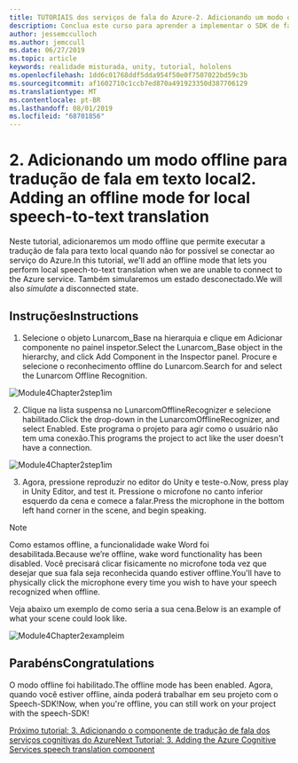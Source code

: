 ```yaml
---
title: TUTORIAIS dos serviços de fala do Azure-2. Adicionando um modo offline para tradução de fala em texto local
description: Conclua este curso para aprender a implementar o SDK de fala do Azure em um aplicativo de realidade misturada.
author: jessemcculloch
ms.author: jemccull
ms.date: 06/27/2019
ms.topic: article
keywords: realidade misturada, unity, tutorial, hololens
ms.openlocfilehash: 1dd6c01768ddf5dda954f50e0f7507022bd59c3b
ms.sourcegitcommit: af1602710c1ccb7ed870a491923350d387706129
ms.translationtype: MT
ms.contentlocale: pt-BR
ms.lasthandoff: 08/01/2019
ms.locfileid: "68701856"
---
```

# <a name="2-adding-an-offline-mode-for-local-speech-to-text-translation"></a><span data-ttu-id="6d033-105">2. Adicionando um modo offline para tradução de fala em texto local</span><span class="sxs-lookup"><span data-stu-id="6d033-105">2. Adding an offline mode for local speech-to-text translation</span></span>

<span data-ttu-id="6d033-106">Neste tutorial, adicionaremos um modo offline que permite executar a tradução de fala para texto local quando não for possível se conectar ao serviço do Azure.</span><span class="sxs-lookup"><span data-stu-id="6d033-106">In this tutorial, we'll add an offline mode that lets you perform local speech-to-text translation when we are unable to connect to the Azure service.</span></span> <span data-ttu-id="6d033-107">Também simularemos um estado desconectado.</span><span class="sxs-lookup"><span data-stu-id="6d033-107">We will also *simulate* a disconnected state.</span></span>

## <a name="instructions"></a><span data-ttu-id="6d033-108">Instruções</span><span class="sxs-lookup"><span data-stu-id="6d033-108">Instructions</span></span>

1. <span data-ttu-id="6d033-109">Selecione o objeto Lunarcom_Base na hierarquia e clique em Adicionar componente no painel inspetor.</span><span class="sxs-lookup"><span data-stu-id="6d033-109">Select the Lunarcom_Base object in the hierarchy, and click Add Component in the Inspector panel.</span></span> <span data-ttu-id="6d033-110">Procure e selecione o reconhecimento offline do Lunarcom.</span><span class="sxs-lookup"><span data-stu-id="6d033-110">Search for and select the Lunarcom Offline Recognition.</span></span>

![Module4Chapter2step1im](images/module4chapter2step1im.PNG)

2. <span data-ttu-id="6d033-112">Clique na lista suspensa no LunarcomOfflineRecognizer e selecione habilitado.</span><span class="sxs-lookup"><span data-stu-id="6d033-112">Click the drop-down in the LunarcomOfflineRecognizer, and select Enabled.</span></span> <span data-ttu-id="6d033-113">Este programa o projeto para agir como o usuário não tem uma conexão.</span><span class="sxs-lookup"><span data-stu-id="6d033-113">This programs the project to act like the user doesn't have a connection.</span></span> 

![Module4Chapter2step1im](images/module4chapter2step2im.PNG)

3. <span data-ttu-id="6d033-115">Agora, pressione reproduzir no editor do Unity e teste-o.</span><span class="sxs-lookup"><span data-stu-id="6d033-115">Now, press play in Unity Editor, and test it.</span></span> <span data-ttu-id="6d033-116">Pressione o microfone no canto inferior esquerdo da cena e comece a falar.</span><span class="sxs-lookup"><span data-stu-id="6d033-116">Press the microphone in the bottom left hand corner in the scene, and begin speaking.</span></span> 

> [!NOTE]
> <span data-ttu-id="6d033-117">Como estamos offline, a funcionalidade wake Word foi desabilitada.</span><span class="sxs-lookup"><span data-stu-id="6d033-117">Because we’re offline, wake word functionality has been disabled.</span></span> <span data-ttu-id="6d033-118">Você precisará clicar fisicamente no microfone toda vez que desejar que sua fala seja reconhecida quando estiver offline.</span><span class="sxs-lookup"><span data-stu-id="6d033-118">You'll have to physically click the microphone every time you wish to have your speech recognized when offline.</span></span> 

<span data-ttu-id="6d033-119">Veja abaixo um exemplo de como seria a sua cena.</span><span class="sxs-lookup"><span data-stu-id="6d033-119">Below is an example of what your scene could look like.</span></span>

![Module4Chapter2exampleim](images/module4chapter2exampleim.PNG)

## <a name="congratulations"></a><span data-ttu-id="6d033-121">Parabéns</span><span class="sxs-lookup"><span data-stu-id="6d033-121">Congratulations</span></span>

<span data-ttu-id="6d033-122">O modo offline foi habilitado.</span><span class="sxs-lookup"><span data-stu-id="6d033-122">The offline mode has been enabled.</span></span> <span data-ttu-id="6d033-123">Agora, quando você estiver offline, ainda poderá trabalhar em seu projeto com o Speech-SDK!</span><span class="sxs-lookup"><span data-stu-id="6d033-123">Now, when you're offline, you can still work on your project with the speech-SDK!</span></span> 


[<span data-ttu-id="6d033-124">Próximo tutorial: 3.  Adicionando o componente de tradução de fala dos serviços cognitivas do Azure</span><span class="sxs-lookup"><span data-stu-id="6d033-124">Next Tutorial: 3.  Adding the Azure Cognitive Services speech translation component</span></span>](mrlearning-speechSDK-ch3.md)

